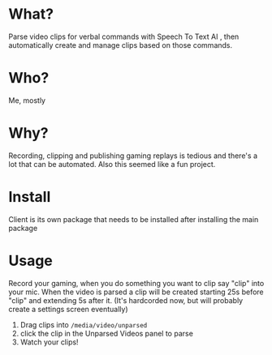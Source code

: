 # What?

Parse video clips for verbal commands with Speech To Text AI , then automatically create and manage clips based on those commands.

# Who?

Me, mostly

# Why?

Recording, clipping and publishing gaming replays is tedious and there's a lot that can be automated.
Also this seemed like a fun project.

# Install

Client is its own package that needs to be installed after installing the main package

# Usage

Record your gaming, when you do something you want to clip say "clip" into your mic. When the video is parsed a clip will be created starting 25s before "clip" and extending 5s after it. (It's hardcorded now, but will probably create a settings screen eventually)

1. Drag clips into `/media/video/unparsed`
2. click the clip in the Unparsed Videos panel to parse
3. Watch your clips!
